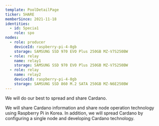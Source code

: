 ```yaml
---
template: PoolDetailPage
ticker: 5HARE
memberSince: 2021-11-18
identities:
  - id: 5pecia1
    role: spo
nodes:
  - role: producer
    deviceId: raspberry-pi-4-8gb
    storage: SAMSUNG SSD 970 EVO Plus 250GB MZ-V7S250BW
  - role: relay
    name: relay1
    storage: SAMSUNG SSD 970 EVO Plus 250GB MZ-V7S250BW
  - role: relay
    name: relay2
    deviceId: raspberry-pi-4-8gb
    storage: SAMSUNG SSD 860 M.2 SATA 250GB MZ-N6E250BW
---
```


We will do our best to spread and share Cardano.

We will share Cardano information and share node operation technology using Raspberry Pi in Korea. In addition, we will spread Cardano by configuring a single node and developing Cardano technology.